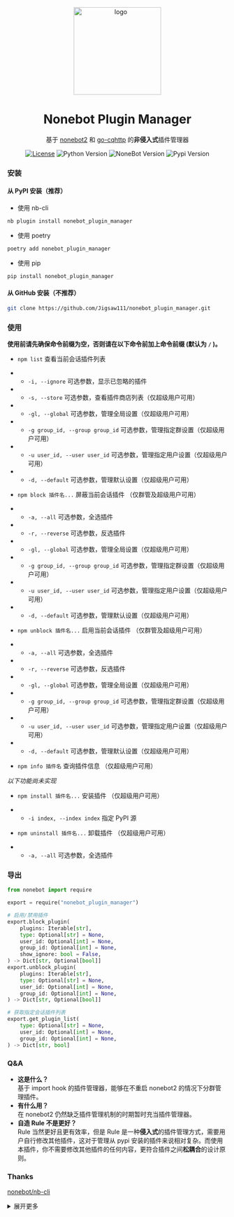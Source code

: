 <div align="center">
	<img width="200" src="docs/logo.png" alt="logo"></br>

# Nonebot Plugin Manager

基于 [nonebot2](https://github.com/nonebot/nonebot2) 和 [go-cqhttp](https://github.com/Mrs4s/go-cqhttp) 的**非侵入式**插件管理器

[![License](https://img.shields.io/github/license/Jigsaw111/nonebot_plugin_manager)](LICENSE)
![Python Version](https://img.shields.io/badge/python-3.7.3+-blue.svg)
![NoneBot Version](https://img.shields.io/badge/nonebot-2.0.0a11+-red.svg)
![Pypi Version](https://img.shields.io/pypi/v/nonebot-plugin-manager.svg)

</div>

### 安装

#### 从 PyPI 安装（推荐）

- 使用 nb-cli  

```bash
nb plugin install nonebot_plugin_manager
```

- 使用 poetry

```bash
poetry add nonebot_plugin_manager
```

- 使用 pip

```bash
pip install nonebot_plugin_manager
```

#### 从 GitHub 安装（不推荐）

```bash
git clone https://github.com/Jigsaw111/nonebot_plugin_manager.git
```

### 使用

**使用前请先确保命令前缀为空，否则请在以下命令前加上命令前缀 (默认为 `/` )。**

- `npm list` 查看当前会话插件列表
- - `-i, --ignore` 可选参数，显示已忽略的插件
- - `-s, --store` 可选参数，查看插件商店列表（仅超级用户可用）
- - `-gl, --global` 可选参数，管理全局设置（仅超级用户可用）
- - `-g group_id, --group group_id` 可选参数，管理指定群设置（仅超级用户可用）
- - `-u user_id, --user user_id` 可选参数，管理指定用户设置（仅超级用户可用）
- - `-d, --default` 可选参数，管理默认设置（仅超级用户可用）

- `npm block 插件名...` 屏蔽当前会话插件 （仅群管及超级用户可用）
- - `-a, --all` 可选参数，全选插件
- - `-r, --reverse` 可选参数，反选插件
- - `-gl, --global` 可选参数，管理全局设置（仅超级用户可用）
- - `-g group_id, --group group_id` 可选参数，管理指定群设置（仅超级用户可用）
- - `-u user_id, --user user_id` 可选参数，管理指定用户设置（仅超级用户可用）
- - `-d, --default` 可选参数，管理默认设置（仅超级用户可用）

- `npm unblock 插件名...` 启用当前会话插件 （仅群管及超级用户可用）
- - `-a, --all` 可选参数，全选插件
- - `-r, --reverse` 可选参数，反选插件
- - `-gl, --global` 可选参数，管理全局设置（仅超级用户可用）
- - `-g group_id, --group group_id` 可选参数，管理指定群设置（仅超级用户可用）
- - `-u user_id, --user user_id` 可选参数，管理指定用户设置（仅超级用户可用）
- - `-d, --default` 可选参数，管理默认设置（仅超级用户可用）

- `npm info 插件名` 查询插件信息 （仅超级用户可用）

*以下功能尚未实现*

- `npm install 插件名...` 安装插件 （仅超级用户可用）
- - `-i index, --index index` 指定 PyPI 源

- `npm uninstall 插件名...` 卸载插件 （仅超级用户可用）
- - `-a, --all` 可选参数，全选插件

### 导出

```python
from nonebot import require

export = require("nonebot_plugin_manager")

# 启用/禁用插件
export.block_plugin(
    plugins: Iterable[str],
    type: Optional[str] = None,
    user_id: Optional[int] = None,
    group_id: Optional[int] = None,
    show_ignore: bool = False,
) -> Dict[str, Optional[bool]]
export.unblock_plugin(
    plugins: Iterable[str],
    type: Optional[str] = None,
    user_id: Optional[int] = None,
    group_id: Optional[int] = None,
) -> Dict[str, Optional[bool]]

# 获取指定会话插件列表
export.get_plugin_list(
    type: Optional[str] = None,
    user_id: Optional[int] = None,
    group_id: Optional[int] = None,
) -> Dict[str, bool]
```

### Q&A

- **这是什么？**  
  基于 import hook 的插件管理器，能够在不重启 nonebot2 的情况下分群管理插件。
- **有什么用？**  
  在 nonebot2 仍然缺乏插件管理机制的时期暂时充当插件管理器。
- **自造 Rule 不是更好？**  
  Rule 当然更好且更有效率，但是 Rule 是一种**侵入式**的插件管理方式，需要用户自行修改其他插件，这对于管理从 pypi 安装的插件来说相对复杂。而使用本插件，你不需要修改其他插件的任何内容，更符合插件之间**松耦合**的设计原则。

### Thanks

[nonebot/nb-cli](https://github.com/nonebot/nb-cli)

<details>
<summary>展开更多</summary>

### 原理

使用 `run_preprocessor` 装饰器，在 Matcher 运行之前检测其所属的 Plugin 判断是否打断。

事实上 Nonebot 还是加载了插件，所以只能算是**屏蔽**而非**卸载**。

*以下功能尚未实现*

当然，你也可以使用 `npm uninstall` 命令来真正卸载插件，但我不建议你这样做，因为该命令将会重启 Nonebot 。

### To Do

- [x] 分群插件管理
- [ ] 安装卸载插件

### Bug

- [ ] 无法停用 Matcher 以外的机器人行为（如 APSchedule ）  
      **解决方法：** 暂无
- [x] 任何人都可以屏蔽/启用插件
- [ ] 如果加载了内置插件将会导致错误  
      **解决方法：** 问低调佬

### Changelog

- 210418 0.4.0-alpha.4
- - 新增 `--ignore` 用于显示已忽略的插件（即没有 Matcher 的插件和 npm 本身）
- - 修复判断表达式错误导致的插件列表为空
- - 修复使用 load_from_toml 加载插件时产生的错误
- - 修复 export 的函数名称错误
- - 修复 npm info 指令不响应的错误
- - 修复 global 设置无效的错误
- 210417 0.4.0-alpha.1
- - 配置文件格式更换为 `.yml` 
- - list/block/unblock 新增 `globally` 选项，优先级为 global > user/group > default
- - 重构代码，分离 handle 与 data
- - block/unblock 新增 `--reverse` 选项，可反选插件
- 210415
- - 不再将没有 Matcher 的插件添加到插件列表。
- 210403
- - 分离默认设置与私聊设置，默认设置的键值改为 `default`
- 210402
- - 修复 nonebot 2.0.0a13 更新导致的 bug。
- 210331
- - 添加 logo。
- 210330
- - 修复禁用/启用颠倒的 bug。
- 210329
- - 修复 block/unblock 指令中的 -a 参数无效的 bug，修复文档中导出部分的错误。
- 210320
- - 新增 `get_group_plugin_list` 的 export 用于获取群插件列表。
- 210317
- - 调整项目结构，将绝大多数数据处理操作移至 data，handle 只负责调用；修改 export，不再对其他插件暴露底层接口。
- 210314
- - 修复 `npm list`  的 --group 参数不起作用的 bug
- - 新增 `info` 子命令，用于查询插件信息
- 210313
- - 实现爬取插件商店列表
- - 新增 export 导出给其他插件
- 210312
- - `setting.json` 重命名为 `plugin_list.json`，结构改为 `plugin:{group_id:true,group_id:false}`
- 210310 0.3.0
- - 将__init__.py分离成 setting, command, nb 三个文件
- 210310 0.2.0
-  - Matcher 类型更改为 shell_command
-  - 使用 `setting.json` 作为配置文件，基本结构为 `group_id:{plugin:true,plugin:false}` 
- 210307 0.1.0
- - 上架插件商店
- - 确定了通过 `run_preprocessor` 屏蔽 Matcher 的基本原理
- - 使用 `block_list` 作为全局设置（即只屏蔽 block_list 中的插件）

</details>
